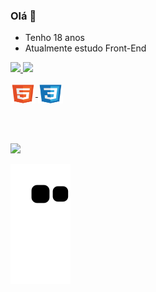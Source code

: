 ### Olá 👋
- Tenho 18 anos
- Atualmente estudo Front-End

 <div>
  <a href="https://github.com/HoHoPeD">
  <img height="180em" src="https://github-readme-stats.vercel.app/api?username=HoHoPeD&show_icons=true&theme=github_dark&include_all_commits=true&count_private=/"/>
  <img height="180em" src="https://github-readme-stats.vercel.app/api/top-langs/?username=HoHoPeD&layout=compact&langs_count=7&theme=github_dark"/>
</div>

<div>
<div style="display: inline_block"><br>
    <img align="center" alt="Rafa-HTML" height="30" width="40" src="https://raw.githubusercontent.com/devicons/devicon/master/icons/html5/html5-original.svg">
    <img align="center" alt="Rafa-CSS" height="30" width="40" src="https://raw.githubusercontent.com/devicons/devicon/master/icons/css3/css3-original.svg">
</div>

<br>

##

<br>
<div>
   <a href = "mailto:gabriel.holanda4@hotmail.com"><img src="https://img.shields.io/badge/Microsoft_Outlook-0078D4?style=for-the-badge&logo=microsoft-outlook&logoColor=white" target="_blank"></a> 
   
   ![Snake animation](https://github.com/rafaballerini/rafaballerini/blob/output/github-contribution-grid-snake.svg)

 
 </div

<!--
**HoHoPed/HoHoPed** is a ✨ _special_ ✨ repository because its `README.md` (this file) appears on your GitHub profile.

Here are some ideas to get you started:

- 🔭 I’m currently working on ...
- 🌱 I’m currently learning ...
- 👯 I’m looking to collaborate on ...
- 🤔 I’m looking for help with ...
- 💬 Ask me about ...
- 📫 How to reach me: ...
- 😄 Pronouns: ...
- ⚡ Fun fact: ...
-->
